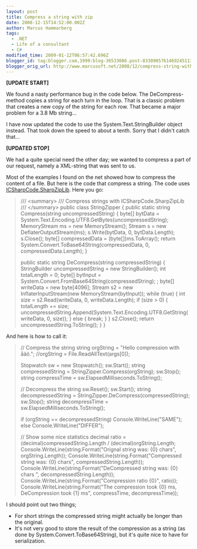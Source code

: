 ```yaml
---
layout: post
title: Compress a string with zip
date: 2008-12-15T14:52:00.002Z
author: Marcus Hammarberg
tags:
  - .NET
  - Life of a consultant
  - C#
modified_time: 2009-01-12T06:57:42.696Z
blogger_id: tag:blogger.com,1999:blog-36533086.post-8330905761469245113
blogger_orig_url: http://www.marcusoft.net/2008/12/compress-string-with-zip.html
---
```



**\[UPDATE START\]**

We found a nasty performance bug in the code below. The
DeCompress-method copies a string for each turn in the loop. That is a
classic problem that creates a new copy of the string for each row. That
became a major problem for a 3.8 Mb string...

I have now updated the code to use the System.Text.StringBuilder object
instead. That took down the speed to about a tenth. Sorry that I didn't
catch that...

**\[UPDATED STOP\]**

We had a quite special need the other day; we wanted to compress a part
of our request, namely a XML-string that was sent to us.

Most of the examples I found on the net showed how to compress the
content of a file. But here is the code that compress a string. The code
uses <a href="http://www.icsharpcode.net/OpenSource/SharpZipLib/"
target="_blank">ICSharpCode.SharpZipLib</a>. Here you go:

> /// \<summary\>
> /// Compress strings with ICSharpCode.SharpZipLib
> /// \</summary\>
> public class StringZipper
> {
> public static string Compress(string uncompressedString)
> {
> byte\[\] bytData =
> System.Text.Encoding.UTF8.GetBytes(uncompressedString);
> MemoryStream ms = new MemoryStream();
> Stream s = new DeflaterOutputStream(ms);
> s.Write(bytData, 0, bytData.Length);
> s.Close();
> byte\[\] compressedData = (byte\[\])ms.ToArray();
> return System.Convert.ToBase64String(compressedData, 0,
> compressedData.Length);
> }
>
> public static string DeCompress(string compressedString)
> {
> StringBuilder uncompressedString = new StringBuilder();
> int totalLength = 0;
> byte\[\] bytInput = System.Convert.FromBase64String(compressedString);
> ;
> byte\[\] writeData = new byte\[4096\];
> Stream s2 = new InflaterInputStream(new MemoryStream(bytInput));
> while (true)
> {
> int size = s2.Read(writeData, 0, writeData.Length);
> if (size \> 0)
> {
> totalLength += size;
> uncompressedString.Append(System.Text.Encoding.UTF8.GetString(writeData,
> 0, size));
> }
> else
> {
> break;
> }
> }
> s2.Close();
> return uncompressedString.ToString();
> }
> }

And here is how to call it:

> // Compress the string
> string orgString = "Hello compression with åäö.";
> //orgString = File.ReadAllText(args\[0\]);
>
> Stopwatch sw = new Stopwatch();
> sw.Start();
> string compressedString = StringZipper.Compress(orgString);
> sw.Stop();
> string compressTime = sw.ElapsedMilliseconds.ToString();
>
> // Decompress the string
> sw.Reset(); sw.Start();
> string decompressedString =
> StringZipper.DeCompress(compressedString);
> sw.Stop();
> string decompressTime = sw.ElapsedMilliseconds.ToString();
>
> if (orgString == decompressedString)
> Console.WriteLine("SAME");
> else
> Console.WriteLine("DIFFER");
>
> // Show some nice statistics
> decimal ratio = (decimal)compressedString.Length /
> (decimal)orgString.Length;
> Console.WriteLine(string.Format("Orignal string was: {0} chars",
> orgString.Length));
> Console.WriteLine(string.Format("Compressed string was: {0} chars",
> compressedString.Length));
> Console.WriteLine(string.Format("DeCompressed string was: {0} chars ",
> decompressedString.Length));
> Console.WriteLine(string.Format("Compression ratio {0}", ratio));
> Console.WriteLine(string.Format("The compression took {0} ms,
> DeCompression took {1} ms", compressTime, decompressTime));

I should point out two things;

- For short strings the compressed string might actually be longer
    than the original.
- It's not very good to store the result of the compression as a
    string (as done by System.Convert.ToBase64String), but it's quite
    nice to have for serialization.

